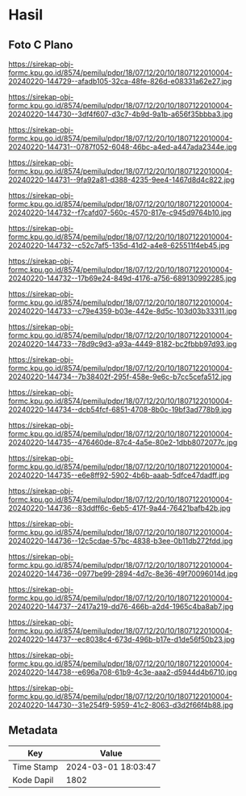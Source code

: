 # Hasil

## Foto C Plano

https://sirekap-obj-formc.kpu.go.id/8574/pemilu/pdpr/18/07/12/20/10/1807122010004-20240220-144729--afadb105-32ca-48fe-826d-e08331a62e27.jpg

https://sirekap-obj-formc.kpu.go.id/8574/pemilu/pdpr/18/07/12/20/10/1807122010004-20240220-144730--3df4f607-d3c7-4b9d-9a1b-a656f35bbba3.jpg

https://sirekap-obj-formc.kpu.go.id/8574/pemilu/pdpr/18/07/12/20/10/1807122010004-20240220-144731--0787f052-6048-46bc-a4ed-a447ada2344e.jpg

https://sirekap-obj-formc.kpu.go.id/8574/pemilu/pdpr/18/07/12/20/10/1807122010004-20240220-144731--9fa92a81-d388-4235-9ee4-1467d8d4c822.jpg

https://sirekap-obj-formc.kpu.go.id/8574/pemilu/pdpr/18/07/12/20/10/1807122010004-20240220-144732--f7cafd07-560c-4570-817e-c945d9764b10.jpg

https://sirekap-obj-formc.kpu.go.id/8574/pemilu/pdpr/18/07/12/20/10/1807122010004-20240220-144732--c52c7af5-135d-41d2-a4e8-625511f4eb45.jpg

https://sirekap-obj-formc.kpu.go.id/8574/pemilu/pdpr/18/07/12/20/10/1807122010004-20240220-144732--17b69e24-849d-4176-a756-689130992285.jpg

https://sirekap-obj-formc.kpu.go.id/8574/pemilu/pdpr/18/07/12/20/10/1807122010004-20240220-144733--c79e4359-b03e-442e-8d5c-103d03b33311.jpg

https://sirekap-obj-formc.kpu.go.id/8574/pemilu/pdpr/18/07/12/20/10/1807122010004-20240220-144733--78d9c9d3-a93a-4449-8182-bc2fbbb97d93.jpg

https://sirekap-obj-formc.kpu.go.id/8574/pemilu/pdpr/18/07/12/20/10/1807122010004-20240220-144734--7b38402f-295f-458e-9e6c-b7cc5cefa512.jpg

https://sirekap-obj-formc.kpu.go.id/8574/pemilu/pdpr/18/07/12/20/10/1807122010004-20240220-144734--dcb54fcf-6851-4708-8b0c-19bf3ad778b9.jpg

https://sirekap-obj-formc.kpu.go.id/8574/pemilu/pdpr/18/07/12/20/10/1807122010004-20240220-144735--476460de-87c4-4a5e-80e2-1dbb8072077c.jpg

https://sirekap-obj-formc.kpu.go.id/8574/pemilu/pdpr/18/07/12/20/10/1807122010004-20240220-144735--e6e8ff92-5902-4b6b-aaab-5dfce47dadff.jpg

https://sirekap-obj-formc.kpu.go.id/8574/pemilu/pdpr/18/07/12/20/10/1807122010004-20240220-144736--83ddff6c-6eb5-417f-9a44-76421bafb42b.jpg

https://sirekap-obj-formc.kpu.go.id/8574/pemilu/pdpr/18/07/12/20/10/1807122010004-20240220-144736--12c5cdae-57bc-4838-b3ee-0b11db272fdd.jpg

https://sirekap-obj-formc.kpu.go.id/8574/pemilu/pdpr/18/07/12/20/10/1807122010004-20240220-144736--0977be99-2894-4d7c-8e36-49f70096014d.jpg

https://sirekap-obj-formc.kpu.go.id/8574/pemilu/pdpr/18/07/12/20/10/1807122010004-20240220-144737--2417a219-dd76-466b-a2d4-1965c4ba8ab7.jpg

https://sirekap-obj-formc.kpu.go.id/8574/pemilu/pdpr/18/07/12/20/10/1807122010004-20240220-144737--ec8038c4-673d-496b-b17e-d1de56f50b23.jpg

https://sirekap-obj-formc.kpu.go.id/8574/pemilu/pdpr/18/07/12/20/10/1807122010004-20240220-144738--e696a708-61b9-4c3e-aaa2-d5944d4b6710.jpg

https://sirekap-obj-formc.kpu.go.id/8574/pemilu/pdpr/18/07/12/20/10/1807122010004-20240220-144730--31e254f9-5959-41c2-8063-d3d2f66f4b88.jpg


## Metadata

| Key        | Value               |
| ---------- | ------------------- |
| Time Stamp | 2024-03-01 18:03:47 |
| Kode Dapil | 1802                |



